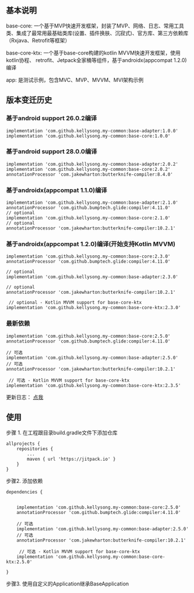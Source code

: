 
## 基本说明

base-core: 一个基于MVP快速开发框架，封装了MVP、网络、日志、常用工具类、集成了最常用最基础类库(设置、插件换肤、沉寂式)、官方库、第三方依赖库（Rxjava、Retrofit等框架）

base-core-ktx: 一个基于base-core构建的kotlin MVVM快速开发框架，使用kotlin协程、 retrofit、Jetpack全家桶等组件，基于androidx(appcompat 1.2.0)编译

app: 是测试示例，包含MVC、MVP、MVVM、MVI架构示例

## 版本变迁历史

### 基于android support 26.0.2编译

    implementation 'com.github.kellysong.my-common:base-adapter:1.0.0'
    implementation 'com.github.kellysong.my-common:base-core:1.0.0'


### 基于android support 28.0.0编译

    implementation 'com.github.kellysong.my-common:base-adapter:2.0.2'
    implementation 'com.github.kellysong.my-common:base-core:2.0.2'
    annotationProcessor 'com.jakewharton:butterknife-compiler:8.4.0'


### 基于androidx(appcompat 1.1.0)编译

    implementation 'com.github.kellysong.my-common:base-adapter:2.1.0'
    annotationProcessor 'com.github.bumptech.glide:compiler:4.11.0'
    // optional
    implementation 'com.github.kellysong.my-common:base-core:2.1.0'
    // optional
    annotationProcessor 'com.jakewharton:butterknife-compiler:10.2.1'


### 基于androidx(appcompat 1.2.0)编译(开始支持Kotlin MVVM)

    implementation 'com.github.kellysong.my-common:base-core:2.3.0'
    annotationProcessor 'com.github.bumptech.glide:compiler:4.11.0'

    // optional
    implementation 'com.github.kellysong.my-common:base-adapter:2.3.0'
   
    // optional
    annotationProcessor 'com.jakewharton:butterknife-compiler:10.2.1'

     // optional - Kotlin MVVM support for base-core-ktx
    implementation 'com.github.kellysong.my-common:base-core-ktx:2.3.0'

### 最新依赖

    implementation 'com.github.kellysong.my-common:base-core:2.5.0'
    annotationProcessor 'com.github.bumptech.glide:compiler:4.11.0'

    // 可选
    implementation 'com.github.kellysong.my-common:base-adapter:2.5.0'
    // 可选
    annotationProcessor 'com.jakewharton:butterknife-compiler:10.2.1'

     // 可选 - Kotlin MVVM support for base-core-ktx
    implementation 'com.github.kellysong.my-common:base-core-ktx:2.3.5'

更新日志：  [点我](更新说明.md)

## 使用

步骤 1. 在工程跟目录build.gradle文件下添加仓库

	allprojects {
		repositories {
			...
			maven { url 'https://jitpack.io' }
		}
	}

步骤2. 添加依赖

	dependencies {
	    
	     
        implementation 'com.github.kellysong.my-common:base-core:2.5.0'
        annotationProcessor 'com.github.bumptech.glide:compiler:4.11.0'

        // 可选
        implementation 'com.github.kellysong.my-common:base-adapter:2.5.0'
        // 可选
        annotationProcessor 'com.jakewharton:butterknife-compiler:10.2.1'
        
         // 可选 - Kotlin MVVM support for base-core-ktx
        implementation 'com.github.kellysong.my-common:base-core-ktx:2.5.0'
	    
	}

步骤3. 使用自定义的Application继承BaseApplication